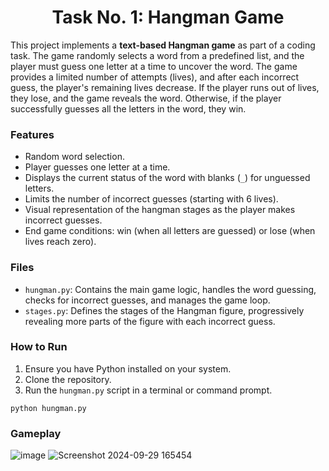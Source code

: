<h1 align="center">Task No. 1: Hangman Game</h1>

This project implements a **text-based Hangman game** as part of a coding task. The game randomly selects a word from a predefined list, and the player must guess one letter at a time to uncover the word. The game provides a limited number of attempts (lives), and after each incorrect guess, the player's remaining lives decrease. If the player runs out of lives, they lose, and the game reveals the word. Otherwise, if the player successfully guesses all the letters in the word, they win.

### Features

- Random word selection.
- Player guesses one letter at a time.
- Displays the current status of the word with blanks (`_`) for unguessed letters.
- Limits the number of incorrect guesses (starting with 6 lives).
- Visual representation of the hangman stages as the player makes incorrect guesses.
- End game conditions: win (when all letters are guessed) or lose (when lives reach zero).

### Files

- `hungman.py`: Contains the main game logic, handles the word guessing, checks for incorrect guesses, and manages the game loop.
- `stages.py`: Defines the stages of the Hangman figure, progressively revealing more parts of the figure with each incorrect guess.

### How to Run

1. Ensure you have Python installed on your system.
2. Clone the repository.
3. Run the `hungman.py` script in a terminal or command prompt.

```
python hungman.py
```
### Gameplay

![image](https://github.com/user-attachments/assets/0e3bf019-bd87-4714-b182-affbb9780ae1)                       ![Screenshot 2024-09-29 165454](https://github.com/user-attachments/assets/c719554a-21fb-45a4-9b95-3f56a603d64f)

